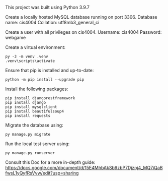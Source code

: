 This project was built using Python 3.9.7

Create a locally hosted MySQL database running on port 3306.
Database name: cis4004
Collation: utf8mb3_general_ci

Create a user with all privileges on cis4004.
Username: cis4004
Password: webgame

Create a virtual environment:
```
py -3 -m venv .venv
.venv\scripts\activate
```

Ensure that pip is installed and up-to-date:
```
python -m pip install --upgrade pip
```

Install the following packages:
```
pip install djangorestframework 
pip install django 
pip install mysqlclient 
pip install beautifulsoup4 
pip install requests
```

Migrate the database using:
```
py manage.py migrate
```

Run the local test server using:
```
py manage.py runserver
```

Consult this Doc for a more in-depth guide: https://docs.google.com/document/d/15E4MhbAkSb9zbP7Djznj4_MQ7iQaBfwsL1yQyfRsVvw/edit?usp=sharing